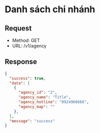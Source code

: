 # Danh sách chi nhánh


## Request

- Method:  GET 
- URL: /v1/agency


## Response

```json
{
  "success": true,
  "data": [
    {
      "agency_id": "2",
      "agency_name": "Title",
      "agency_hotline": "0924966666",
      "agency_map": ""
    },
  ],
  "message": "success"
}
```
